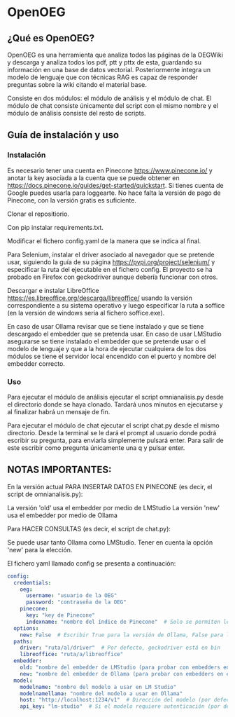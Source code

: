 # OpenOEG

## ¿Qué es OpenOEG?

OpenOEG es una herramienta que analiza todos las páginas de la OEGWiki y descarga y analiza todos los pdf, ptt y pttx de esta, guardando su información en una base de datos vectorial. Posteriormente integra un modelo de lenguaje que con técnicas RAG es capaz de responder preguntas sobre la wiki citando el material base. 

Consiste en dos módulos: el módulo de análisis y el módulo de chat. El módulo de chat consiste únicamente del script con el mismo nombre y el módulo de análisis consiste del resto de scripts.

## Guía de instalación y uso

### Instalación

Es necesario tener una cuenta en Pinecone https://www.pinecone.io/ y anotar la key asociada a la cuenta que se puede obtener en https://docs.pinecone.io/guides/get-started/quickstart. Si tienes cuenta de Google puedes usarla para loggearte. No hace falta la versión de pago de Pinecone, con la versión gratis es suficiente. 

Clonar el repositiorio.

Con pip instalar requirements.txt.

Modificar el fichero config.yaml de la manera que se indica al final.

Para Selenium, instalar el driver asociado al navegador que se pretende usar, siguiendo la guía de su página https://pypi.org/project/selenium/ y especificar la ruta del ejecutable en el fichero config. El proyecto se ha probado en Firefox con geckodriver aunque debería funcionar con otros.

Descargar e instalar LibreOffice https://es.libreoffice.org/descarga/libreoffice/ usando la versión correspondiente a su sistema operativo y luego especificar la ruta a soffice (en la versión de windows sería al fichero soffice.exe).

En caso de usar Ollama revisar que se tiene instalado y que se tiene descargado el embedder que se pretenda usar.
En caso de usar LMStudio asegurarse se tiene instalado el embedder que se pretende usar o el modelo de lenguaje y que a la hora de ejecutar cualquiera de los dos módulos se tiene el servidor local encendido con el puerto y nombre del embedder correcto. 

### Uso

Para ejecutar el módulo de análisis ejecutar el script omnianalisis.py desde el directorio donde se haya clonado. Tardará unos minutos en ejecutarse y al finalizar habrá un mensaje de fin.

Para ejecutar el módulo de chat ejecutar el script chat.py desde el mismo directorio. Desde la terminal se le dará el prompt al usuario donde podrá escribir su pregunta, para enviarla simplemente pulsará enter. Para salir de este escribir como pregunta únicamente una q y pulsar enter.


## NOTAS IMPORTANTES:

En la versión actual PARA INSERTAR DATOS EN PINECONE (es decir, el script de omnianalisis.py):

La versión 'old' usa el embedder por medio de LMStudio
La versión 'new' usa el embedder por medio de Ollama

Para HACER CONSULTAS (es decir, el script de chat.py):

Se puede usar tanto Ollama como LMStudio. Tener en cuenta la opción 'new' para la elección.

El fichero yaml llamado config se presenta a continuación:

```yaml
config:
  credentials:
    oeg:
      username: "usuario de la OEG"
      password: "contraseña de la OEG"
    pinecone:
      key: "key de Pinecone"
      indexname: "nombre del índice de Pinecone"  # Solo se permiten letras minúsculas y guiones (-)
  options:
    new: False  # Escribir True para la versión de Ollama, False para la versión de LM Studio
  paths:
    driver: "ruta/al/driver"  # Por defecto, geckodriver está en bin
    libreoffice: "ruta/a/libreoffice"
  embedder:
    old: "nombre del embedder de LMStudio (para probar con embedders en inglés)"
    new: "nombre del embedder de Ollama (para probar con embedders en español)"
  model:
    modelname: "nombre del modelo a usar en LM Studio"
    modelnamellama: "nombre del modelo a usar en Ollama"
    host: "http://localhost:1234/v1"  # Dirección del modelo (por defecto en versión local)
    api_key: "lm-studio"  # Si el modelo requiere autenticación (por defecto lm-studio en local)
```